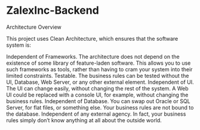 # ZalexInc-Backend

Architecture Overview


This project uses Clean Architecture, which ensures that the software system is:

Independent of Frameworks. The architecture does not depend on the existence of some library of feature-laden software. This allows you to use such frameworks as tools, rather than having to cram your system into their limited constraints.
Testable. The business rules can be tested without the UI, Database, Web Server, or any other external element.
Independent of UI. The UI can change easily, without changing the rest of the system. A Web UI could be replaced with a console UI, for example, without changing the business rules.
Independent of Database. You can swap out Oracle or SQL Server, for flat files, or something else. Your business rules are not bound to the database.
Independent of any external agency. In fact, your business rules simply don’t know anything at all about the outside world.


